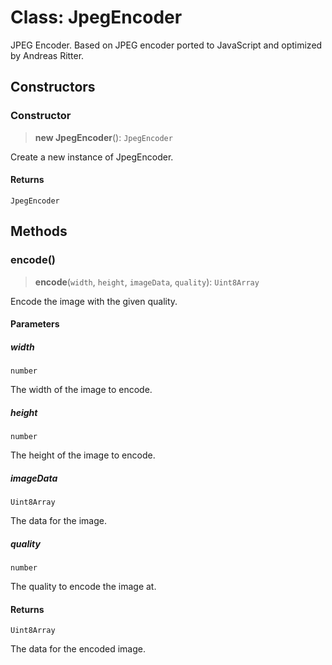 # Class: JpegEncoder

JPEG Encoder.
Based on JPEG encoder ported to JavaScript and optimized by Andreas Ritter.

## Constructors

### Constructor

> **new JpegEncoder**(): `JpegEncoder`

Create a new instance of JpegEncoder.

#### Returns

`JpegEncoder`

## Methods

### encode()

> **encode**(`width`, `height`, `imageData`, `quality`): `Uint8Array`

Encode the image with the given quality.

#### Parameters

##### width

`number`

The width of the image to encode.

##### height

`number`

The height of the image to encode.

##### imageData

`Uint8Array`

The data for the image.

##### quality

`number`

The quality to encode the image at.

#### Returns

`Uint8Array`

The data for the encoded image.
